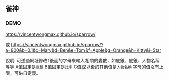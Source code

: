 ## 雀神

### DEMO 
https://vincentwongmax.github.io/sparrow/

或
https://vincentwongmax.github.io/sparrow/?a=800&b=0.1&c=Mary&d=Ben&e=Tom&f=Apple&g=Orange&h=Kitty&i=Star


說明:
可透過網址修改`?`後面的字母來輸入相關的變數，如底銀、底銀、人物名稱等等
A值固定是`底銀` 
B值固定是`比率`
C值或以後的其他值是`人物名稱`
字母的值沒有上限，可供自定義。
